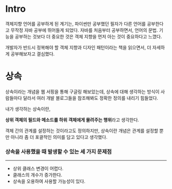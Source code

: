 # Intro

객체지향 언어를 공부하게 된 계기는, 파이썬만 공부했던 필자가 다른 언어를 공부한다고 무작정 자바 공부에 뛰어들게 되었다. 
자바를 처음부터 공부하면서, 언어의 문법. 기능을 공부하는 것보다 더 중요한 것은 객체 지향을 먼저 아는 것이 중요하다고 느꼈다.

개발자가 반드시 정복해야 할 객체 지향과 디자인 패턴이라는 책을 읽으면서, 더 자세하게 공부해보자고 결심했다.



# 상속
상속이라는 개념을 웹 서핑을 통해 구글링 해보았는데, 상속에 대해 생각하는 방식이 사람들마다 달라서 여러 개발 블로그들을 참조해봐도 정확한 정의를 내리기 힘들었다. 

내가 생각하는 상속이란,

**상위 객체의 필드와 메소드를 하위 객체에게 물려주는 행위**라고 생각한다.

객체 간의 관계를 설정하는 것이라고도 정의하지만, 상속이란 개념은 관계를 설정할 뿐만 아니라 좀 더 포괄적인 의미를 담고 있다고 생각했다.

### 상속을 사용했을 때 발생할 수 있는 세 가지 문제점

------------------------

- 상위 클래스 변경이 어렵다.
- 클래스의 개수가 증가한다.
- 상속을 오용하여 사용할 가능성이 있다.

